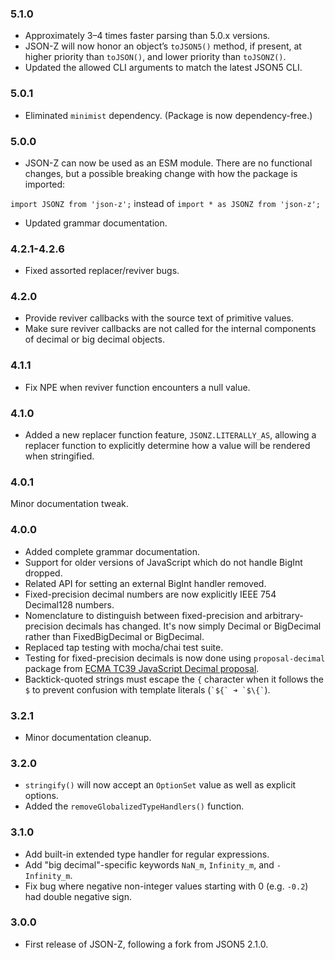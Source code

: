 ### 5.1.0

* Approximately 3–4 times faster parsing than 5.0.x versions.
* JSON-Z will now honor an object’s `toJSON5()` method, if present, at higher priority than `toJSON()`, and lower priority than `toJSONZ()`.
* Updated the allowed CLI arguments to match the latest JSON5 CLI.

### 5.0.1

* Eliminated `minimist` dependency. (Package is now dependency-free.)

### 5.0.0

* JSON-Z can now be used as an ESM module. There are no functional changes, but a possible breaking change with how the package is imported:

`import JSONZ from 'json-z';` instead of `import * as JSONZ from 'json-z';`
* Updated grammar documentation.

### 4.2.1-4.2.6

* Fixed assorted replacer/reviver bugs.

### 4.2.0

* Provide reviver callbacks with the source text of primitive values.
* Make sure reviver callbacks are not called for the internal components of decimal or big decimal objects.

### 4.1.1

* Fix NPE when reviver function encounters a null value.

### 4.1.0

* Added a new replacer function feature, `JSONZ.LITERALLY_AS`, allowing a replacer function to explicitly determine how a value will be rendered when stringified.

### 4.0.1

Minor documentation tweak.

### 4.0.0

* Added complete grammar documentation.
* Support for older versions of JavaScript which do not handle BigInt dropped.
* Related API for setting an external BigInt handler removed.
* Fixed-precision decimal numbers are now explicitly IEEE 754 Decimal128 numbers.
* Nomenclature to distinguish between fixed-precision and arbitrary-precision decimals has changed. It's now simply Decimal or BigDecimal rather than FixedBigDecimal or BigDecimal.
* Replaced tap testing with mocha/chai test suite.
* Testing for fixed-precision decimals is now done using `proposal-decimal` package from [ECMA TC39 JavaScript Decimal proposal](https://github.com/tc39/proposal-decimal).
* Backtick-quoted strings must escape the `{` character when it follows the `$` to prevent confusion with template literals (`` `${` ➜ `$\{` ``).

### 3.2.1

* Minor documentation cleanup.

### 3.2.0

* `stringify()` will now accept an `OptionSet` value as well as explicit options.
* Added the `removeGlobalizedTypeHandlers()` function.

### 3.1.0

* Add built-in extended type handler for regular expressions.
* Add "big decimal"-specific keywords `NaN_m`, `Infinity_m`, and `-Infinity_m`.
* Fix bug where negative non-integer values starting with 0 (e.g. `-0.2`) had double negative sign.

### 3.0.0

* First release of JSON-Z, following a fork from JSON5 2.1.0. 
